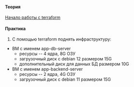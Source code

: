 #### Теория
[Начало работы с terraform](https://youtu.be/AwTc65TOjpQ)

#### Практика
1) С помощью terraform поднять инфраструктуру:
- ВМ с именем app-db-server
  - ресурсы -- 4 ядра, 8G ОЗУ
  - загрузочный диск с debian 12 размером 15G
  - дополнительный диск для данных БД размером 10G
- ВМ с именем app-backend-server
  - ресурсы -- 2 ядра, 4G ОЗУ
  - загрузочный диск с debian 11 размером 15G
